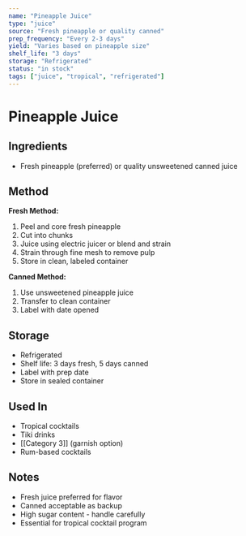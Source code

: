 ```yaml
---
name: "Pineapple Juice"
type: "juice"
source: "Fresh pineapple or quality canned"
prep_frequency: "Every 2-3 days"
yield: "Varies based on pineapple size"
shelf_life: "3 days"
storage: "Refrigerated"
status: "in stock"
tags: ["juice", "tropical", "refrigerated"]
---
```


# Pineapple Juice

## Ingredients
- Fresh pineapple (preferred) or quality unsweetened canned juice

## Method
**Fresh Method:**
1. Peel and core fresh pineapple
2. Cut into chunks
3. Juice using electric juicer or blend and strain
4. Strain through fine mesh to remove pulp
5. Store in clean, labeled container

**Canned Method:**
1. Use unsweetened pineapple juice
2. Transfer to clean container
3. Label with date opened

## Storage
- Refrigerated
- Shelf life: 3 days fresh, 5 days canned
- Label with prep date
- Store in sealed container

## Used In
- Tropical cocktails
- Tiki drinks
- [[Category 3]] (garnish option)
- Rum-based cocktails

## Notes
- Fresh juice preferred for flavor
- Canned acceptable as backup
- High sugar content - handle carefully
- Essential for tropical cocktail program